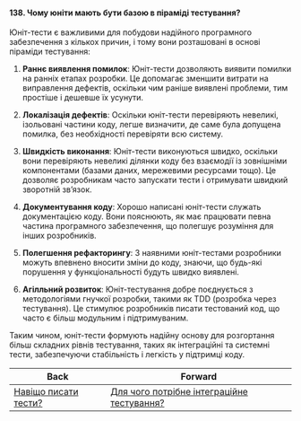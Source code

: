 #### 138. Чому юніти мають бути базою в піраміді тестування?

Юніт-тести є важливими для побудови надійного програмного забезпечення з кількох причин, і тому вони розташовані в основі піраміди тестування:

1. **Раннє виявлення помилок**: Юніт-тести дозволяють виявити помилки на ранніх етапах розробки. Це допомагає зменшити витрати на виправлення дефектів, оскільки чим раніше виявлені проблеми, тим простіше і дешевше їх усунути.

2. **Локалізація дефектів**: Оскільки юніт-тести перевіряють невеликі, ізольовані частини коду, легше визначити, де саме була допущена помилка, без необхідності перевіряти всю систему.

3. **Швидкість виконання**: Юніт-тести виконуються швидко, оскільки вони перевіряють невеликі ділянки коду без взаємодії із зовнішніми компонентами (базами даних, мережевими ресурсами тощо). Це дозволяє розробникам часто запускати тести і отримувати швидкий зворотній зв’язок.

4. **Документування коду**: Хорошо написані юніт-тести служать документацією коду. Вони пояснюють, як має працювати певна частина програмного забезпечення, що полегшує розуміння для інших розробників.

5. **Полегшення рефакторингу**: З наявними юніт-тестами розробники можуть впевнено вносити зміни до коду, знаючи, що будь-які порушення у функціональності будуть швидко виявлені.

6. **Агілльний розвиток**: Юніт-тестування добре поєднується з методологіями гнучкої розробки, такими як TDD (розробка через тестування). Це стимулює розробників писати тестований код, що часто є більш модульним і підтримуваним.

Таким чином, юніт-тести формують надійну основу для розгортання більш складних рівнів тестування, таких як інтеграційні та системні тести, забезпечуючи стабільність і легкість у підтримці коду.

| Back | Forward |
|---|---|
| [Навіщо писати тести?](/ua/middle/testing/why-write-tests.md)  | [Для чого потрібне інтеграційне тестування?](/ua/middle/testing/what-is-the-purpose-of-integration-testing.md) |